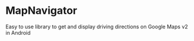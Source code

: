 MapNavigator
============

Easy to use library to get and display driving directions on Google Maps v2 in Android 
